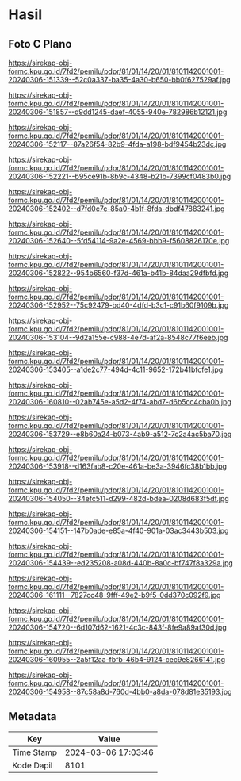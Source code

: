 # Hasil

## Foto C Plano

https://sirekap-obj-formc.kpu.go.id/7fd2/pemilu/pdpr/81/01/14/20/01/8101142001001-20240306-151339--52c0a337-ba35-4a30-b650-bb0f627529af.jpg

https://sirekap-obj-formc.kpu.go.id/7fd2/pemilu/pdpr/81/01/14/20/01/8101142001001-20240306-151857--d9dd1245-daef-4055-940e-782986b12121.jpg

https://sirekap-obj-formc.kpu.go.id/7fd2/pemilu/pdpr/81/01/14/20/01/8101142001001-20240306-152117--87a26f54-82b9-4fda-a198-bdf9454b23dc.jpg

https://sirekap-obj-formc.kpu.go.id/7fd2/pemilu/pdpr/81/01/14/20/01/8101142001001-20240306-152221--b95ce91b-8b9c-4348-b21b-7399cf0483b0.jpg

https://sirekap-obj-formc.kpu.go.id/7fd2/pemilu/pdpr/81/01/14/20/01/8101142001001-20240306-152402--d7fd0c7c-85a0-4b1f-8fda-dbdf47883241.jpg

https://sirekap-obj-formc.kpu.go.id/7fd2/pemilu/pdpr/81/01/14/20/01/8101142001001-20240306-152640--5fd54114-9a2e-4569-bbb9-f5608826170e.jpg

https://sirekap-obj-formc.kpu.go.id/7fd2/pemilu/pdpr/81/01/14/20/01/8101142001001-20240306-152822--954b6560-f37d-461a-b41b-84daa29dfbfd.jpg

https://sirekap-obj-formc.kpu.go.id/7fd2/pemilu/pdpr/81/01/14/20/01/8101142001001-20240306-152952--75c92479-bd40-4dfd-b3c1-c91b60f9109b.jpg

https://sirekap-obj-formc.kpu.go.id/7fd2/pemilu/pdpr/81/01/14/20/01/8101142001001-20240306-153104--9d2a155e-c988-4e7d-af2a-8548c77f6eeb.jpg

https://sirekap-obj-formc.kpu.go.id/7fd2/pemilu/pdpr/81/01/14/20/01/8101142001001-20240306-153405--a1de2c77-494d-4c11-9652-172b41bfcfe1.jpg

https://sirekap-obj-formc.kpu.go.id/7fd2/pemilu/pdpr/81/01/14/20/01/8101142001001-20240306-160810--02ab745e-a5d2-4f74-abd7-d6b5cc4cba0b.jpg

https://sirekap-obj-formc.kpu.go.id/7fd2/pemilu/pdpr/81/01/14/20/01/8101142001001-20240306-153729--e8b60a24-b073-4ab9-a512-7c2a4ac5ba70.jpg

https://sirekap-obj-formc.kpu.go.id/7fd2/pemilu/pdpr/81/01/14/20/01/8101142001001-20240306-153918--d163fab8-c20e-461a-be3a-3946fc38b1bb.jpg

https://sirekap-obj-formc.kpu.go.id/7fd2/pemilu/pdpr/81/01/14/20/01/8101142001001-20240306-154050--34efc511-d299-482d-bdea-0208d683f5df.jpg

https://sirekap-obj-formc.kpu.go.id/7fd2/pemilu/pdpr/81/01/14/20/01/8101142001001-20240306-154151--147b0ade-e85a-4f40-901a-03ac3443b503.jpg

https://sirekap-obj-formc.kpu.go.id/7fd2/pemilu/pdpr/81/01/14/20/01/8101142001001-20240306-154439--ed235208-a08d-440b-8a0c-bf747f8a329a.jpg

https://sirekap-obj-formc.kpu.go.id/7fd2/pemilu/pdpr/81/01/14/20/01/8101142001001-20240306-161111--7827cc48-9fff-49e2-b9f5-0dd370c092f9.jpg

https://sirekap-obj-formc.kpu.go.id/7fd2/pemilu/pdpr/81/01/14/20/01/8101142001001-20240306-154720--6d107d62-1621-4c3c-843f-8fe9a89af30d.jpg

https://sirekap-obj-formc.kpu.go.id/7fd2/pemilu/pdpr/81/01/14/20/01/8101142001001-20240306-160955--2a5f12aa-fbfb-46b4-9124-cec9e8266141.jpg

https://sirekap-obj-formc.kpu.go.id/7fd2/pemilu/pdpr/81/01/14/20/01/8101142001001-20240306-154958--87c58a8d-760d-4bb0-a8da-078d81e35193.jpg


## Metadata

| Key        | Value               |
| ---------- | ------------------- |
| Time Stamp | 2024-03-06 17:03:46 |
| Kode Dapil | 8101                |



